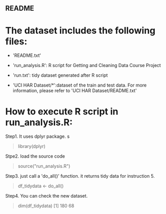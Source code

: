 ## README

The dataset includes the following files:
=========================================

- 'README.txt'

- 'run_analysis.R': R script for Getting and Cleaning Data Course Project

- 'run.txt': tidy dataset generated after R script

- 'UCI HAR Dataset/*':dataset of the train and test data. For more information, please refer to 'UCI HAR Dataset/README.txt'


How to execute R script in run_analysis.R:
==========================================

Step1.  It uses dplyr package. s
> library(dplyr)

Stpe2. load the source code
> source("run_analysis.R")

Step3. just call a 'do_all()' function. it returns tidy data for instruction 5.
> df_tidydata <- do_all()

Step4. You can check the new dataset.
> dim(df_tidydata)
[1] 180  68







